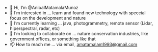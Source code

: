 - 👋 Hi, I’m @AnibalMatamalaMunoz
- 👀 I’m interested in ... learn and found new technology with speccial focus on the development and nature
- 🌱 I’m currently learning ... java, photogrammetry, remote sensor (Lidar, hiperspectral, radar, etc)
- 💞️ I’m looking to collaborate on ... nature conservation industries, like government offices, or something like that
- 📫 How to reach me ... via email, amatamalam1993@gmail.com

<!---
AnibalMatamalaMunoz/AnibalMatamalaMunoz is a ✨ special ✨ repository because its `README.md` (this file) appears on your GitHub profile.
You can click the Preview link to take a look at your changes.
--->
